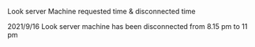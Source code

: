 Look server Machine requested time & disconnected time 

2021/9/16
Look server machine has been disconnected from 8.15 pm to 11 pm
